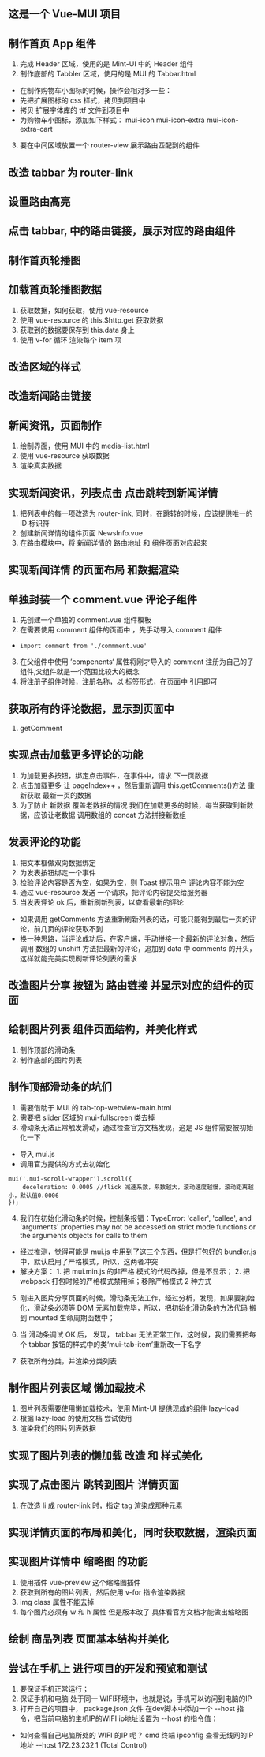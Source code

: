 ## 这是一个 Vue-MUI 项目

## 制作首页 App 组件

1. 完成 Header 区域，使用的是 Mint-UI 中的 Header 组件
2. 制作底部的 Tabbler 区域，使用的是 MUI 的 Tabbar.html

- 在制作购物车小图标的时候，操作会相对多一些：
- 先把扩展图标的 css 样式，拷贝到项目中
- 拷贝 扩展字体库的 ttf 文件到项目中
- 为购物车小图标，添加如下样式： mui-icon mui-icon-extra mui-icon-extra-cart

3. 要在中间区域放置一个 router-view 展示路由匹配到的组件

## 改造 tabbar 为 router-link

## 设置路由高亮

## 点击 tabbar, 中的路由链接，展示对应的路由组件

## 制作首页轮播图

## 加载首页轮播图数据

1. 获取数据，如何获取，使用 vue-resource
2. 使用 vue-resource 的 this.\$http.get 获取数据
3. 获取到的数据要保存到 this.data 身上
4. 使用 v-for 循环 渲染每个 item 项

## 改造区域的样式

## 改造新闻路由链接

## 新闻资讯，页面制作

1. 绘制界面，使用 MUI 中的 media-list.html
2. 使用 vue-resource 获取数据
3. 渲染真实数据

## 实现新闻资讯，列表点击 点击跳转到新闻详情

1. 把列表中的每一项改造为 router-link, 同时，在跳转的时候，应该提供唯一的 ID 标识符
2. 创建新闻详情的组件页面 NewsInfo.vue
3. 在路由模块中，将 新闻详情的 路由地址 和 组件页面对应起来

## 实现新闻详情 的页面布局 和数据渲染

## 单独封装一个 comment.vue 评论子组件

1. 先创建一个单独的 comment.vue 组件模板
2. 在需要使用 comment 组件的页面中 ，先手动导入 comment 组件

- `import comment from './commment.vue'`

3. 在父组件中使用 ’compenents‘ 属性将刚才导入的 comment 注册为自己的子组件,父组件就是一个范围比较大的概念
4. 将注册子组件时候，注册名称，以 标签形式，在页面中 引用即可

## 获取所有的评论数据，显示到页面中

1. getComment

## 实现点击加载更多评论的功能

1. 为加载更多按钮，绑定点击事件，在事件中，请求 下一页数据
2. 点击加载更多 让 pageIndex++ ，然后重新调用 this.getComments()方法 重新获取 最新一页的数据
3. 为了防止 新数据 覆盖老数据的情况 我们在加载更多的时候，每当获取到新数据，应该让老数据 调用数组的 concat 方法拼接新数组

## 发表评论的功能

1. 把文本框做双向数据绑定
2. 为发表按钮绑定一个事件
3. 检验评论内容是否为空，如果为空，则 Toast 提示用户 评论内容不能为空
4. 通过 vue-resource 发送 一个请求，把评论内容提交给服务器
5. 当发表评论 ok 后，重新刷新列表，以查看最新的评论

- 如果调用 getComments 方法重新刷新列表的话，可能只能得到最后一页的评论，前几页的评论获取不到
- 换一种思路，当评论成功后，在客户端，手动拼接一个最新的评论对象，然后调用 数组的 unshift 方法把最新的评论，追加到 data 中 comments 的开头，这样就能完美实现刷新评论列表的需求

## 改造图片分享 按钮为 路由链接 并显示对应的组件的页面

## 绘制图片列表 组件页面结构，并美化样式

1. 制作顶部的滑动条
2. 制作底部的图片列表

## 制作顶部滑动条的坑们

1. 需要借助于 MUI 的 tab-top-webview-main.html
2. 需要把 slider 区域的 mui-fullscreen 类去掉
3. 滑动条无法正常触发滑动，通过检查官方文档发现，这是 JS 组件需要被初始化一下

- 导入 mui.js
- 调用官方提供的方式去初始化

```
mui('.mui-scroll-wrapper').scroll({
	deceleration: 0.0005 //flick 减速系数，系数越大，滚动速度越慢，滚动距离越小，默认值0.0006
});
```

4. 我们在初始化滑动条的时候，控制条报错：TypeError: 'caller', 'callee', and 'arguments' properties may not be accessed on strict mode functions or the arguments objects for calls to them

- 经过推测，觉得可能是 mui.js 中用到了这三个东西，但是打包好的 bundler.js 中，默认启用了严格模式，所以，这两者冲突
- 解决方案： 1. 把 mui.min.js 的非严格 模式的代码改掉，但是不显示； 2. 把 webpack 打包时候的严格模式禁用掉；移除严格模式 2 种方式

5. 刚进入图片分享页面的时候，滑动条无法工作，经过分析，发现，如果要初始化，滑动条必须等 DOM 元素加载完毕，所以，把初始化滑动条的方法代码 搬到 mounted 生命周期函数中；
6. 当 滑动条调试 OK 后， 发现， tabbar 无法正常工作，这时候，我们需要把每个 tabbar 按钮的样式中的类‘mui-tab-item’重新改一下名字

7. 获取所有分类，并渲染分类列表

## 制作图片列表区域 懒加载技术

1. 图片列表需要使用懒加载技术，使用 Mint-UI 提供现成的组件 lazy-load
2. 根据 lazy-load 的使用文档 尝试使用
3. 渲染我们的图片列表数据

## 实现了图片列表的懒加载 改造 和 样式美化

## 实现了点击图片 跳转到图片 详情页面

1. 在改造 li 成 router-link 时，指定 tag 渲染成那种元素

## 实现详情页面的布局和美化，同时获取数据，渲染页面

## 实现图片详情中 缩略图 的功能

1. 使用插件 vue-preview 这个缩略图插件
2. 获取到所有的图片列表，然后使用 v-for 指令渲染数据
3. img class 属性不能去掉
4. 每个图片必须有 w 和 h 属性 但是版本改了 具体看官方文档才能做出缩略图

## 绘制 商品列表 页面基本结构并美化

## 尝试在手机上 进行项目的开发和预览和测试
1. 要保证手机正常运行；
2. 保证手机和电脑 处于同一 WIFI环境中，也就是说，手机可以访问到电脑的IP
3. 打开自己的项目中， package.json 文件 在dev脚本中添加一个 --host  指令，把当前电脑的主机IP的WIFI ip地址设置为 --host 的指令值；
+ 如何查看自己电脑所处的 WIFI 的IP 呢？ cmd 终端  ipconfig 查看无线网的IP地址 --host 172.23.232.1 (Total Control)